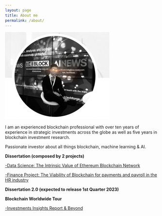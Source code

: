 ```yaml
---
layout: page
title: About me
permalink: /about/
---
```


![Photo](https://github.com/J100x/J100x.github.io/blob/753899bf8febb57a6a0f0e0e8bd56357cff80369/images/Screen%20Shot%202022-08-05%20at%2005.02.53.png?raw=true)

I am an experienced blockchain professional with over ten years of experience in strategic investments across the globe as well as five years in blockchain investment research.

Passionate investor about all things blockchain, machine learning & AI.

**Dissertation (composed by 2 projects)**

[-Data Science: The Intrinsic Value of Ethereum Blockchain Network](https://j100x.github.io/images/The%20Intrinsic%20Value%20of%20Ethereum%20Blockchain%20Network.pdf)


[-Finance Project: The Viability of Blockchain for payments and payroll in the HR industry](https://j100x.github.io/images/The%20Viability%20of%20Payments%20&%20Payroll%20with%20Blockchain%20Technology.pdf)

**Dissertation 2.0 (expected to release 1st Quarter 2023)**

**Blockchain Worldwide Tour**

[-Investments Insights Report & Beyond](https://medium.com/@joshuaeick)
